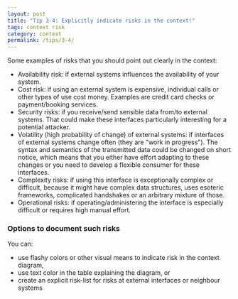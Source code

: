 ```yaml
---
layout: post
title: "Tip 3-4: Explicitly indicate risks in the context!"
tags: context risk
category: context
permalink: /tips/3-4/
---
```


Some examples of risks that you should point out clearly in the
context:

* Availability risk: if external systems influences the availability of your system.
* Cost risk: if using an external system is expensive, individual calls or other types of use cost money. Examples are credit card checks or payment/booking services.
* Security risks: if you receive/send sensible data from/to external systems. That could make these interfaces particularly interesting for a potential attacker.
* Volatility (high probability of change) of external systems: if interfaces of external systems change often (they are "work in progress"). The syntax and semantics of the transmitted data could be changed on short notice, which means that you either have effort adapting to these changes or you need to develop a flexible consumer for these interfaces.
* Complexity risks: if using this interface is exceptionally complex or difficult, because it might have complex data structures, uses esoteric frameworks, complicated handshakes or an arbitrary mixture of those.
* Operational risks: if operating/administering the interface is especially difficult or requires
high manual effort.


### Options to document such risks

You can:

* use flashy colors or other visual means to indicate risk in the context diagram,
* use text color in the table explaining the diagram, or
* create an explicit risk-list for risks at external interfaces or neighbour systems
